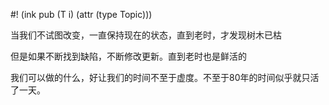 #! (ink pub (T i) (attr (type Topic)))

当我们不试图改变，一直保持现在的状态，直到老时，才发现树木已枯

但是如果不断找到缺陷，不断修改更新。直到老时也是鲜活的

我们可以做的什么，好让我们的时间不至于虚度。不至于80年的时间似乎就只活了一天。